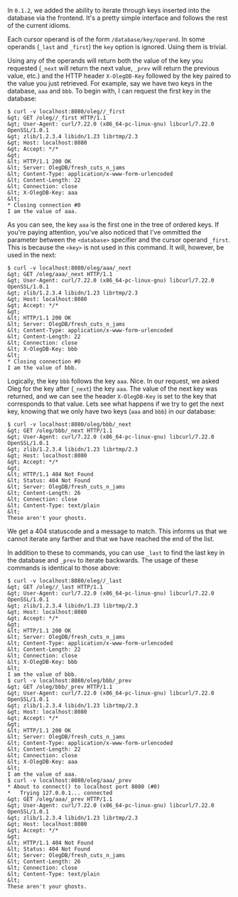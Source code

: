 In `0.1.2`, we added the ability to iterate through keys inserted into the
database via the frontend. It's a pretty simple interface and follows the rest
of the current idioms.

Each cursor operand is of the form `/database/key/operand`. In some
operands (`_last` and `_first`) the `key` option is ignored. Using them is
trivial.

Using any of the operands will return both the value of the key you requested
(`_next` will return the next value, `_prev` will return the previous value, etc.)
and the HTTP header `X-OlegDB-Key` followed by the key paired to the value you
just retrieved. For example, say we have two keys in the database, `aaa` and
`bbb`. To begin with, I can request the first key in the database:

````
$ curl -v localhost:8080/oleg//_first
&gt; GET /oleg//_first HTTP/1.1
&gt; User-Agent: curl/7.22.0 (x86_64-pc-linux-gnu) libcurl/7.22.0 OpenSSL/1.0.1
&gt; zlib/1.2.3.4 libidn/1.23 librtmp/2.3
&gt; Host: localhost:8080
&gt; Accept: */*
&gt; 
&lt; HTTP/1.1 200 OK
&lt; Server: OlegDB/fresh_cuts_n_jams
&lt; Content-Type: application/x-www-form-urlencoded
&lt; Content-Length: 22
&lt; Connection: close
&lt; X-OlegDB-Key: aaa
&lt; 
* Closing connection #0
I am the value of aaa.
````

As you can see, the key `aaa` is the first one in the tree of ordered keys. If
you're paying attention, you've also noticed that I've ommitted the parameter
between the `<database>` specifier and the cursor operand `_first`. This is
because the `<key>` is not used in this command. It will, however, be used in
the next:

````
$ curl -v localhost:8080/oleg/aaa/_next
&gt; GET /oleg/aaa/_next HTTP/1.1
&gt; User-Agent: curl/7.22.0 (x86_64-pc-linux-gnu) libcurl/7.22.0 OpenSSL/1.0.1
&gt; zlib/1.2.3.4 libidn/1.23 librtmp/2.3
&gt; Host: localhost:8080
&gt; Accept: */*
&gt; 
&lt; HTTP/1.1 200 OK
&lt; Server: OlegDB/fresh_cuts_n_jams
&lt; Content-Type: application/x-www-form-urlencoded
&lt; Content-Length: 22
&lt; Connection: close
&lt; X-OlegDB-Key: bbb
&lt; 
* Closing connection #0
I am the value of bbb.
````

Logically, the key `bbb` follows the key `aaa`. Nice. In our request, we asked
Oleg for the key after (`_next`) the key `aaa`. The value of the next key was
returned, and we can see the header `X-OlegDB-Key` is set to the key that
corresponds to that value. Lets see what happens if we try to get the next key,
knowing that we only have two keys (`aaa` and `bbb`) in our database:

````
$ curl -v localhost:8080/oleg/bbb/_next
&gt; GET /oleg/bbb/_next HTTP/1.1
&gt; User-Agent: curl/7.22.0 (x86_64-pc-linux-gnu) libcurl/7.22.0 OpenSSL/1.0.1
&gt; zlib/1.2.3.4 libidn/1.23 librtmp/2.3
&gt; Host: localhost:8080
&gt; Accept: */*
&gt; 
&lt; HTTP/1.1 404 Not Found
&lt; Status: 404 Not Found
&lt; Server: OlegDB/fresh_cuts_n_jams
&lt; Content-Length: 26
&lt; Connection: close
&lt; Content-Type: text/plain
&lt; 
These aren't your ghosts.
````

We get a 404 statuscode and a message to match. This informs us that we cannot
iterate any farther and that we have reached the end of the list.

In addition to these to commands, you can use `_last` to find the last key in
the database and `_prev` to iterate backwards. The usage of these commands is
identical to those above:

````
$ curl -v localhost:8080/oleg//_last
&gt; GET /oleg//_last HTTP/1.1
&gt; User-Agent: curl/7.22.0 (x86_64-pc-linux-gnu) libcurl/7.22.0 OpenSSL/1.0.1
&gt; zlib/1.2.3.4 libidn/1.23 librtmp/2.3
&gt; Host: localhost:8080
&gt; Accept: */*
&gt; 
&lt; HTTP/1.1 200 OK
&lt; Server: OlegDB/fresh_cuts_n_jams
&lt; Content-Type: application/x-www-form-urlencoded
&lt; Content-Length: 22
&lt; Connection: close
&lt; X-OlegDB-Key: bbb
&lt; 
I am the value of bbb.
$ curl -v localhost:8080/oleg/bbb/_prev
&gt; GET /oleg/bbb/_prev HTTP/1.1
&gt; User-Agent: curl/7.22.0 (x86_64-pc-linux-gnu) libcurl/7.22.0 OpenSSL/1.0.1
&gt; zlib/1.2.3.4 libidn/1.23 librtmp/2.3
&gt; Host: localhost:8080
&gt; Accept: */*
&gt; 
&lt; HTTP/1.1 200 OK
&lt; Server: OlegDB/fresh_cuts_n_jams
&lt; Content-Type: application/x-www-form-urlencoded
&lt; Content-Length: 22
&lt; Connection: close
&lt; X-OlegDB-Key: aaa
&lt; 
I am the value of aaa.
$ curl -v localhost:8080/oleg/aaa/_prev
* About to connect() to localhost port 8080 (#0)
*   Trying 127.0.0.1... connected
&gt; GET /oleg/aaa/_prev HTTP/1.1
&gt; User-Agent: curl/7.22.0 (x86_64-pc-linux-gnu) libcurl/7.22.0 OpenSSL/1.0.1
&gt; zlib/1.2.3.4 libidn/1.23 librtmp/2.3
&gt; Host: localhost:8080
&gt; Accept: */*
&gt; 
&lt; HTTP/1.1 404 Not Found
&lt; Status: 404 Not Found
&lt; Server: OlegDB/fresh_cuts_n_jams
&lt; Content-Length: 26
&lt; Connection: close
&lt; Content-Type: text/plain
&lt; 
These aren't your ghosts.
````
